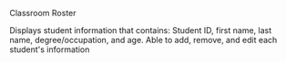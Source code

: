 Classroom Roster

Displays student information that contains: Student ID, first name, last name, degree/occupation, and age.
Able to add, remove, and edit each student's information

